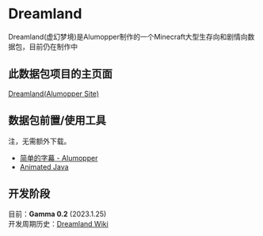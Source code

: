 # Dreamland
Dreamland(虚幻梦境)是Alumopper制作的一个Minecraft大型生存向和剧情向数据包，目前仍在制作中
## 此数据包项目的主页面
[Dreamland(Alumopper Site)](http://alumopper.top/dreamland/)
## 数据包前置/使用工具
注，无需额外下载。
* [简单的字幕 - Alumopper](https://alumopper.top/projects/%e7%ae%80%e5%8d%95%e7%9a%84%e5%ad%97%e5%b9%95/)
* [Animated Java](https://github.com/Animated-Java/animated-java)
## 开发阶段
目前：**Gamma 0.2** (2023.1.25)<br>
开发周期历史：[Dreamland Wiki](https://alumopper.top/Wiki/Dreamland-wiki/index.html)